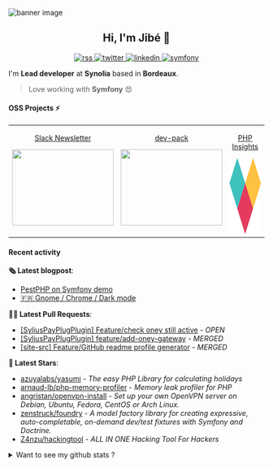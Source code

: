 ![banner image](https://images.unsplash.com/photo-1511376777868-611b54f68947?crop=entropy&amp;cs=tinysrgb&amp;fit=crop&amp;fm=jpg&amp;h=300&amp;ixid=eyJhcHBfaWQiOjF9&amp;ixlib=rb-1.2.1&amp;q=80&amp;w=854)

<h2 align="center">Hi, I'm Jibé 👋</h2>

<p align="center">
<a href="https://jibébarth.fr" title="Personal website"><img alt="rss" width="15px" src="https://raw.githubusercontent.com/FortAwesome/Font-Awesome/master/svgs/solid/rss.svg" />
</a>
<a href="https://twitter.com/jibbarth" title="Twitter"><img alt="twitter" width="15px" src="https://raw.githubusercontent.com/FortAwesome/Font-Awesome/master/svgs/brands/twitter.svg" />
</a>
<a href="https://linkedin.com/in/jibé-b-772884a3" title="Linkedin"><img alt="linkedin" width="15px" src="https://raw.githubusercontent.com/FortAwesome/Font-Awesome/master/svgs/brands/linkedin.svg" />
</a>
<a href="https://connect.symfony.com/profile/jibbarth" title="Symfony"><img alt="symfony" width="15px" src="https://raw.githubusercontent.com/FortAwesome/Font-Awesome/master/svgs/brands/symfony.svg" />
</a>
</p>

I'm **Lead developer** at **Synolia** based in **Bordeaux**.

> Love working with **Symfony** 😍

#### OSS Projects ⚡

<table>
  <tbody>
    <tr valign="top">
      <td width="33.333333333333%" align="center">
          <a href="https://github.com/Jibbarth/slacknewsletter">
            <p>Slack Newsletter</p>
            <img src="https://images.unsplash.com/photo-1496200186974-4293800e2c20?crop=entropy&amp;cs=tinysrgb&amp;fit=crop&amp;fm=jpg&amp;h=150&amp;ixid=eyJhcHBfaWQiOjF9&amp;ixlib=rb-1.2.1&amp;q=80&amp;w=200" width="200px" height="150px"/>
          </a>
      </td>
      <td width="33.333333333333%" align="center">
          <a href="https://github.com/Jibbarth/dev-pack">
            <p>dev-pack</p>
            <img src="https://images.unsplash.com/photo-1546146830-2cca9512c68e?ixlib=rb-1.2.1&amp;ixid=eyJhcHBfaWQiOjEyMDd9&amp;auto=format&amp;fit=crop&amp;w=300&amp;q=80" width="200px" height="150px"/>
          </a>
      </td>
      <td width="33.333333333333%" align="center">
          <a href="https://phpinsights.com">
            <p>PHP Insights</p>
            <img src="https://raw.githubusercontent.com/nunomaduro/phpinsights/v1.14.0/art/heart.png" width="200px" height="150px"/>
          </a>
      </td>
    </tr>
  </tbody>
</table>



#### Recent activity

**🗞 Latest blogpost**:

* [PestPHP on Symfony demo](https://jibébarth.fr/gist/c45838ede5cde76b2856530d32df7754)
* [🇫🇷  Gnome / Chrome / Dark mode](https://jibébarth.fr/gist/05cb7e0fd510525498b0528551a12409)

**👨‍💻 Latest Pull Requests**:

* [[SyliusPayPlugPlugin] Feature/check oney still active](https://github.com/payplug/SyliusPayPlugPlugin/pull/43) - _OPEN_
* [[SyliusPayPlugPlugin] feature/add-oney-gateway](https://github.com/payplug/SyliusPayPlugPlugin/pull/40) - _MERGED_
* [[site-src] Feature/GitHub readme profile generator](https://github.com/Jibbarth/site-src/pull/13) - _MERGED_

**🌟 Latest Stars**:

* [azuyalabs/yasumi](https://github.com/azuyalabs/yasumi)  - _The easy PHP Library for calculating holidays_
* [arnaud-lb/php-memory-profiler](https://github.com/arnaud-lb/php-memory-profiler)  - _Memory leak profiler for PHP_
* [angristan/openvpn-install](https://github.com/angristan/openvpn-install)  - _Set up your own OpenVPN server on Debian, Ubuntu, Fedora, CentOS or Arch Linux._
* [zenstruck/foundry](https://github.com/zenstruck/foundry)  - _A model factory library for creating expressive, auto-completable, on-demand dev/test fixtures with Symfony and Doctrine._
* [Z4nzu/hackingtool](https://github.com/Z4nzu/hackingtool)  - _ALL IN ONE Hacking Tool For Hackers_

<details>
<summary> Want to see my github stats ? </summary>

![Github stats](https://github-readme-stats.vercel.app/api?username=Jibbarth&&show_icons=true)
</details>
